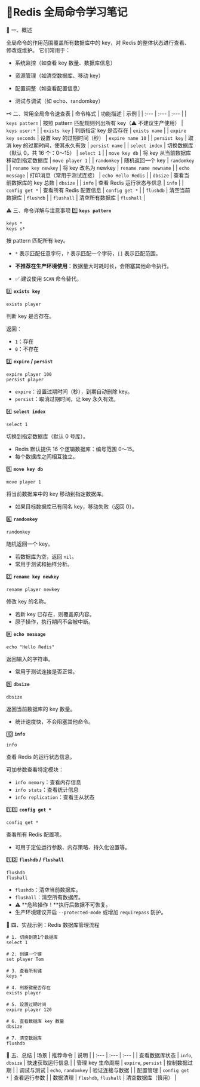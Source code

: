 # 🚀Redis 全局命令学习笔记

🧩 一、概述

全局命令的作用范围覆盖所有数据库中的 key，对 Redis 的整体状态进行查看、修改或维护。
它们常用于：

- 系统监控（如查看 key 数量、数据库信息）

- 资源管理（如清空数据库、移动 key）

- 配置调整（如查看配置信息）

- 测试与调试（如 echo、randomkey）

🗝️ 二、常用全局命令速查表
| 命令格式 | 功能描述 | 示例 |
| :--- | :--- | :--- |
| `keys pattern` | 按照 pattern 匹配规则列出所有 key（⚠️ 不建议生产使用） | `keys user:*` |
| `exists key` | 判断指定 key 是否存在 | `exists name` |
| `expire key seconds` | 设置 key 的过期时间（秒） | `expire name 10` |
| `persist key` | 取消 key 的过期时间，使其永久有效 | `persist name` |
| `select index` | 切换数据库（默认 0，共 16 个：0～15） | `select 1` |
| `move key db` | 将 key 从当前数据库移动到指定数据库 | `move player 1` |
| `randomkey` | 随机返回一个 key | `randomkey` |
| `rename key newkey` | 将 key 改名为 newkey | `rename name newname` |
| `echo message` | 打印消息（常用于测试连接） | `echo Hello Redis` |
| `dbsize` | 查看当前数据库的 key 总数 | `dbsize` |
| `info` | 查看 Redis 运行状态与信息 | `info` |
| `config get *` | 查看所有 Redis 配置信息 | `config get *` |
| `flushdb` | 清空当前数据库 | `flushdb` |
| `flushall` | 清空所有数据库 | `flushall` |

⚠️ 三、命令详解与注意事项
1️⃣ **`keys pattern`**
```shell
keys *
keys s*
```

按 pattern 匹配所有 key。

- `*` 表示匹配任意字符，`?` 表示匹配一个字符，`[]` 表示匹配范围。

- **不推荐在生产环境使用**：数据量大时耗时长，会阻塞其他命令执行。
- ✅ 建议使用 `SCAN` 命令替代。

2️⃣ **`exists key`**
```shell
exists player
```

判断 key 是否存在。

返回：

- `1`：存在
- `0`：不存在

3️⃣ **`expire` / `persist`**
```shell
expire player 100
persist player
```

- `expire`：设置过期时间（秒），到期自动删除 key。
- `persist`：取消过期时间，让 key 永久有效。

4️⃣ **`select index`**
```shell
select 1
```

切换到指定数据库（默认 0 号库）。

- Redis 默认提供 16 个逻辑数据库：编号范围 0～15。
- 每个数据库之间相互独立。

5️⃣ **`move key db`**
```shell
move player 1
```

将当前数据库中的 key 移动到指定数据库。

- 如果目标数据库已有同名 key，移动失败（返回 0）。

6️⃣ **`randomkey`**
```shell
randomkey
```

随机返回一个 key。

- 若数据库为空，返回 `nil`。
- 常用于测试和抽样分析。

7️⃣ **`rename key newkey`**
```shell
rename player newkey
```

修改 key 的名称。

- 若新 key 已存在，则覆盖原内容。
- 原子操作，执行期间不会被中断。

8️⃣ **`echo message`**
```shell
echo "Hello Redis"
```

返回输入的字符串。

- 常用于测试连接是否正常。

9️⃣ **`dbsize`**
```shell
dbsize
```

返回当前数据库的 key 数量。

- 统计速度快，不会阻塞其他命令。

🔟 **`info`**
```shell
info
```

查看 Redis 的运行状态信息。

可加参数查看特定模块：

- `info memory`：查看内存信息
- `info stats`：查看统计信息
- `info replication`：查看主从状态

1️⃣1️⃣ **`config get *`**
```shell
config get *
```

查看所有 Redis 配置项。

- 可用于定位运行参数、内存策略、持久化设置等。

1️⃣2️⃣ **`flushdb` / `flushall`**
```shell
flushdb
flushall
```

- `flushdb`：清空当前数据库。
- `flushall`：清空所有数据库。
- ⚠️ **危险操作！**执行后数据不可恢复。
- 生产环境建议开启 `--protected-mode` 或增加 `requirepass` 防护。

🧠 四、实战示例：Redis 数据库管理流程
```shell
# 1. 切换到第1个数据库
select 1

# 2. 创建一个键
set player Tom

# 3. 查看所有键
keys *

# 4. 判断键是否存在
exists player

# 5. 设置过期时间
expire player 120

# 6. 查看数据库 key 数量
dbsize

# 7. 清空数据库
flushdb
```

🧾 五、总结
| 场景 | 推荐命令 | 说明 |
| :--- | :--- | :--- |
| 查看数据库状态 | `info`, `dbsize` | 快速获取运行信息 |
| 管理 key 生命周期 | `expire`, `persist` | 控制数据过期 |
| 调试与测试 | `echo`, `randomkey` | 验证连接与数据 |
| 配置管理 | `config get *` | 查看运行参数 |
| 数据清理 | `flushdb`, `flushall` | 清空数据库（慎用） |